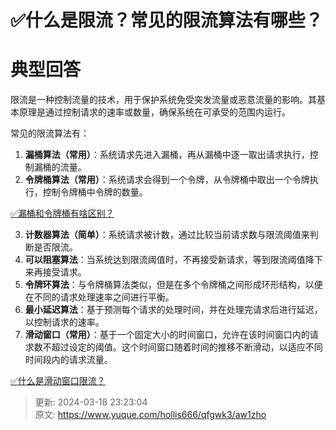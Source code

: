 # ✅什么是限流？常见的限流算法有哪些？

# 典型回答


限流是一种控制流量的技术，用于保护系统免受突发流量或恶意流量的影响。其基本原理是通过控制请求的速率或数量，确保系统在可承受的范围内运行。



常见的限流算法有：

1. **漏桶算法（常用）**：系统请求先进入漏桶，再从漏桶中逐一取出请求执行，控制漏桶的流量。
2. **令牌桶算法（常用）**：系统请求会得到一个令牌，从令牌桶中取出一个令牌执行，控制令牌桶中令牌的数量。



[✅漏桶和令牌桶有啥区别？](https://www.yuque.com/hollis666/qfgwk3/pnv0aynzyongiuiz)



3. **计数器算法（简单）**：系统请求被计数，通过比较当前请求数与限流阈值来判断是否限流。
4. **可以阻塞算法**：当系统达到限流阈值时，不再接受新请求，等到限流阈值降下来再接受请求。
5. **令牌环算法**：与令牌桶算法类似，但是在多个令牌桶之间形成环形结构，以便在不同的请求处理速率之间进行平衡。
6. **最小延迟算法**：基于预测每个请求的处理时间，并在处理完请求后进行延迟，以控制请求的速率。
7. **滑动窗口（常用）**：基于一个固定大小的时间窗口，允许在该时间窗口内的请求数不超过设定的阈值。这个时间窗口随着时间的推移不断滑动，以适应不同时间段内的请求流量。



[✅什么是滑动窗口限流？](https://www.yuque.com/hollis666/qfgwk3/hvuigwzxls4qd3sy)







> 更新: 2024-03-18 23:23:04  
> 原文: <https://www.yuque.com/hollis666/qfgwk3/aw1zho>